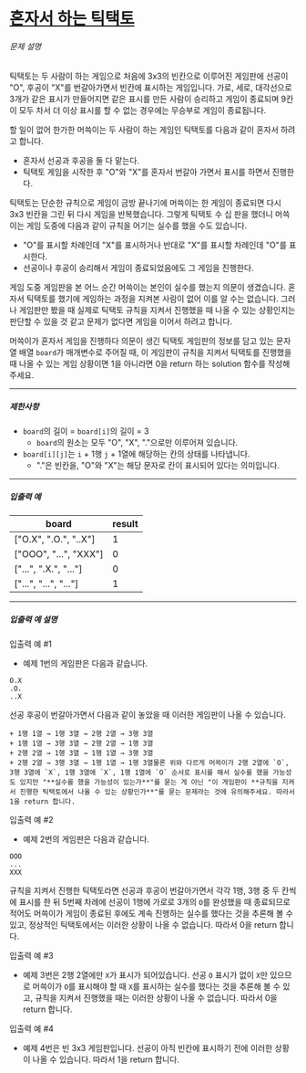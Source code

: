 # [혼자서 하는 틱택토](https://school.programmers.co.kr/learn/courses/30/lessons/160585)


###### 문제 설명


틱택토는 두 사람이 하는 게임으로 처음에 3x3의 빈칸으로 이루어진 게임판에 선공이 "O", 후공이 "X"를 번갈아가면서 빈칸에 표시하는 게임입니다. 가로, 세로, 대각선으로 3개가 같은 표시가 만들어지면 같은 표시를 만든 사람이 승리하고 게임이 종료되며 9칸이 모두 차서 더 이상 표시를 할 수 없는 경우에는 무승부로 게임이 종료됩니다.


할 일이 없어 한가한 머쓱이는 두 사람이 하는 게임인 틱택토를 다음과 같이 혼자서 하려고 합니다.


* 혼자서 선공과 후공을 둘 다 맡는다.
* 틱택토 게임을 시작한 후 "O"와 "X"를 혼자서 번갈아 가면서 표시를 하면서 진행한다.


틱택토는 단순한 규칙으로 게임이 금방 끝나기에 머쓱이는 한 게임이 종료되면 다시 3x3 빈칸을 그린 뒤 다시 게임을 반복했습니다. 그렇게 틱택토 수 십 판을 했더니 머쓱이는 게임 도중에 다음과 같이 규칙을 어기는 실수를 했을 수도 있습니다.


* "O"를 표시할 차례인데 "X"를 표시하거나 반대로 "X"를 표시할 차례인데 "O"를 표시한다.
* 선공이나 후공이 승리해서 게임이 종료되었음에도 그 게임을 진행한다.


게임 도중 게임판을 본 어느 순간 머쓱이는 본인이 실수를 했는지 의문이 생겼습니다. 혼자서 틱택토를 했기에 게임하는 과정을 지켜본 사람이 없어 이를 알 수는 없습니다. 그러나 게임판만 봤을 때 실제로 틱택토 규칙을 지켜서 진행했을 때 나올 수 있는 상황인지는 판단할 수 있을 것 같고 문제가 없다면 게임을 이어서 하려고 합니다.


머쓱이가 혼자서 게임을 진행하다 의문이 생긴 틱택토 게임판의 정보를 담고 있는 문자열 배열 `board`가 매개변수로 주어질 때, 이 게임판이 규칙을 지켜서 틱택토를 진행했을 때 나올 수 있는 게임 상황이면 1을 아니라면 0을 return 하는 solution 함수를 작성해 주세요.




---


##### 제한사항


* `board`의 길이 \= `board[i]`의 길이 \= 3
	+ `board`의 원소는 모두 "O", "X", "."으로만 이루어져 있습니다.
* `board[i][j]`는 `i` \+ 1행 `j` \+ 1열에 해당하는 칸의 상태를 나타냅니다.
	+ "."은 빈칸을, "O"와 "X"는 해당 문자로 칸이 표시되어 있다는 의미입니다.




---


##### 입출력 예




| board | result |
| --- | --- |
| \["O.X", ".O.", "..X"] | 1 |
| \["OOO", "...", "XXX"] | 0 |
| \["...", ".X.", "..."] | 0 |
| \["...", "...", "..."] | 1 |




---


##### 입출력 예 설명


입출력 예 \#1


* 예제 1번의 게임판은 다음과 같습니다.



```
O.X
.O.
..X

```

선공 후공이 번갈아가면서 다음과 같이 놓았을 때 이러한 게임판이 나올 수 있습니다.


	+ 1행 1열 → 1행 3열 → 2행 2열 → 3행 3열
	+ 1행 1열 → 3행 3열 → 2행 2열 → 1행 3열
	+ 2행 2열 → 1행 3열 → 1행 1열 → 3행 3열
	+ 2행 2열 → 3행 3열 → 1행 1열 → 1행 3열물론 위와 다르게 머쓱이가 2행 2열에 `O`, 3행 3열에 `X`, 1행 3열에 `X`, 1행 1열에 `O` 순서로 표시를 해서 실수를 했을 가능성도 있지만 "**실수를 했을 가능성이 있는가**"를 묻는 게 아닌 "이 게임판이 **규칙을 지켜서 진행한 틱택토에서 나올 수 있는 상황인가**"를 묻는 문제라는 것에 유의해주세요. 따라서 1을 return 합니다.


입출력 예 \#2


* 예제 2번의 게임판은 다음과 같습니다.



```
OOO
...
XXX

```

규칙을 지켜서 진행한 틱택토라면 선공과 후공이 번갈아가면서 각각 1행, 3행 중 두 칸씩에 표시를 한 뒤 5번째 차례에 선공이 1행에 가로로 3개의 `O`를 완성했을 때 종료되므로 적어도 머쓱이가 게임이 종료된 후에도 계속 진행하는 실수를 했다는 것을 추론해 볼 수 있고, 정상적인 틱택토에서는 이러한 상황이 나올 수 없습니다. 따라서 0을 return 합니다.


입출력 예 \#3


* 예제 3번은 2행 2열에만 `X`가 표시가 되어있습니다. 선공 `O` 표시가 없이 `X`만 있으므로 머쓱이가 `O`를 표시해야 할 때 `X`를 표시하는 실수를 했다는 것을 추론해 볼 수 있고, 규칙을 지켜서 진행했을 때는 이러한 상황이 나올 수 없습니다. 따라서 0을 return 합니다.


입출력 예 \#4


* 예제 4번은 빈 3x3 게임판입니다. 선공이 아직 빈칸에 표시하기 전에 이러한 상황이 나올 수 있습니다. 따라서 1을 return 합니다.




